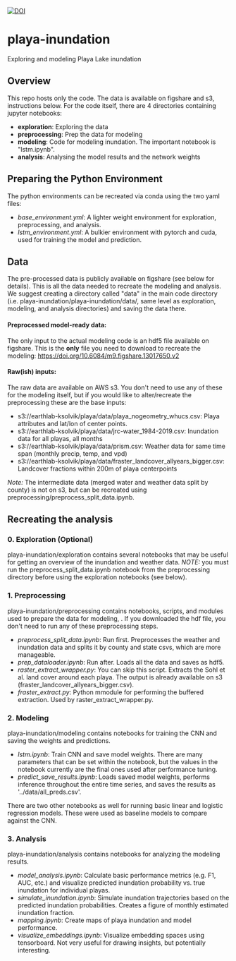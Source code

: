 [![DOI](https://zenodo.org/badge/265002033.svg)](https://zenodo.org/badge/latestdoi/265002033)

# playa-inundation
Exploring and modeling Playa Lake inundation

## Overview
This repo hosts only the code. The data is available on figshare and s3, instructions below. For the code itself, there are 4 directories containing jupyter notebooks:

- **exploration**: Exploring the data
- **preprocessing**: Prep the data for modeling
- **modeling**: Code for modeling inundation. The important notebook is "lstm.ipynb". 
- **analysis**: Analysing the model results and the network weights


## Preparing the Python Environment
The python environments can be recreated via conda using the two yaml files:
- *base_environment.yml*: A lighter weight environment for exploration, preprocessing, and analysis.
- *lstm_environment.yml*: A bulkier environment with pytorch and cuda, used for training the model and prediction. 

## Data
The pre-processed data is publicly available on figshare (see below for details). This is all the data needed to recreate the modeling and analysis. We suggest creating a directory called "data" in the main code directory (i.e. playa-inundation/playa-inundation/data/, same level as exploration, modeling, and analysis directories) and saving the data there. 

#### Preprocessed model-ready data:
The only input to the actual modeling code is an hdf5 file available on figshare. This is the **only** file you need to download to recreate the modeling:
https://doi.org/10.6084/m9.figshare.13017650.v2

#### Raw(ish) inputs:
The raw data are available on AWS s3. You don't need to use any of these for the modeling itself, but if you would like to alter/recreate the preprocessing these are the base inputs:
- s3://earthlab-ksolvik/playa/data/playa_nogeometry_whucs.csv: Playa attributes and lat/lon of center points.
- s3://earthlab-ksolvik/playa/data/jrc-water_1984-2019.csv: Inundation data for all playas, all months
- s3://earthlab-ksolvik/playa/data/prism.csv: Weather data for same time span (monthly precip, temp, and vpd)
- s3://earthlab-ksolvik/playa/data/fraster_landcover_allyears_bigger.csv: Landcover fractions within 200m of playa centerpoints

*Note:* The intermediate data (merged water and weather data split by county) is not on s3, but can be recreated using preprocessing/preprocess_split_data.ipynb.

## Recreating the analysis

### 0. Exploration (Optional)
playa-inundation/exploration contains several notebooks that may be useful for getting an overview of the inundation and weather data. *NOTE:* you must run the preprocess_split_data.ipynb notebook from the preprocessing directory before using the exploration notebooks (see below).

### 1. Preprocessing
playa-inundation/preprocessing contains notebooks, scripts, and modules used to prepare the data for modeling, . If you downloaded the hdf file, you don't need to run any of these preprocessing steps. 

- *preprocess_split_data.ipynb*: Run first. Preprocesses the weather and inundation data and splits it by county and state csvs, which are more manageable.
- *prep_dataloader.ipynb*: Run after. Loads all the data and saves as hdf5.
- *raster_extract_wrapper.py*: You can skip this script. Extracts the Sohl et al. land cover around each playa. The output is already available on s3 (fraster_landcover_allyears_bigger.csv).
- *fraster_extract.py*: Python mmodule for performing the buffered extraction. Used by raster_extract_wrapper.py.

### 2. Modeling
playa-inundation/modeling contains notebooks for training the CNN and saving the weights and predictions.

- *lstm.ipynb*: Train CNN and save model weights. There are many parameters that can be set within the notebook, but the values in the notebook currently are the final ones used after performance tuning. 
- *predict_save_results.ipynb*: Loads saved model weights, performs inference throughout the entire time series, and saves the results as '../data/all_preds.csv'.

There are two other notebooks as well for running basic linear and logistic regression models. These were used as baseline models to compare against the CNN.

### 3. Analysis
playa-inundation/analysis contains notebooks for analyzing the modeling results. 

- *model_analysis.ipynb*: Calculate basic performance metrics (e.g. F1, AUC, etc.) and visualize predicted inundation probability vs. true inundation for individual playas.
- *simulate_inundation.ipynb*: Simulate inundation trajectories based on the predicted inundation probabilities. Creates a figure of monthly estimated inundation fraction. 
- *mapping.ipynb*: Create maps of playa inundation and model performance.
- *visualize_embeddings.ipynb*: Visualize embedding spaces using tensorboard. Not very useful for drawing insights, but potentially interesting.
